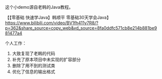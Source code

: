 这个小demo源自老韩的Java教程。



【【零基础 快速学Java】韩顺平 零基础30天学会Java】 https://www.bilibili.com/video/BV1fh411y7R8/?p=362&share_source=copy_web&vd_source=8fa0ddfc571cb8e214b881be981477a4



个人工作：

1. 大致复现了老韩的代码
2. 补充了原本项目中未实现的扩容部分
3. 删除了用不到的测试类
4. 优化了信息的输出格式